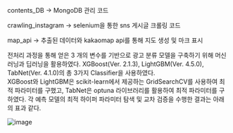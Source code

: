 contents_DB -> MongoDB 관리 코드

crawling_instagram -> selenium을 통한 sns 게시글 크롤링 코드

map_api -> 추출된 데이터와 kakaomap api를 통해 지도 생성 및 마크 표시

전처리 과정을 통해 얻은 3 개의 변수를 기반으로 광고 분류 모델을 구축하기 위해 머신러닝과 딥러닝을 활용하였다.
XGBoost(Ver. 2.1.3), LightGBM(Ver. 4.5.0), TabNet(Ver. 4.1.0)의 총 3가지 Classifier을 사용하였다.
<br/>
XGBoost와 LightGBM은 scikit-learn에서 제공하는 GridSearchCV를 사용하여 최적 파라미터를 구했고,
TabNet은 optuna 라이브러리를 활용하여 최적 파라미터를 구하였다.
각 예측 모델의 최적 하이퍼 파라미터 탐색 및 교차 검증을 수행한 결과는 아래의 표과 같다.
<br/>

![image](https://github.com/user-attachments/assets/615ef315-3f30-4ff7-8e9e-150c9b6a1c5d)

